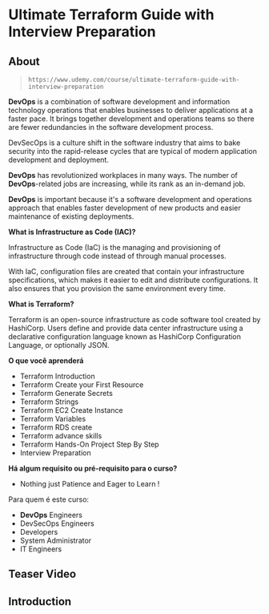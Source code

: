 # Ultimate Terraform Guide with Interview Preparation

## About

> `https://www.udemy.com/course/ultimate-terraform-guide-with-interview-preparation`

**DevOps** is a combination of software development and information technology operations that enables businesses to deliver applications at a faster pace. It brings together development and operations teams so there are fewer redundancies in the software development process.

DevSecOps is a culture shift in the software industry that aims to bake security into the rapid-release cycles that are typical of modern application development and deployment.

**DevOps** has revolutionized workplaces in many ways. The number of **DevOps**-related jobs are increasing, while its rank as an in-demand job.

**DevOps** is important because it's a software development and operations approach that enables faster development of new products and easier maintenance of existing deployments.

**What is Infrastructure as Code (IAC)?**

Infrastructure as Code (IaC) is the managing and provisioning of infrastructure through code instead of through manual processes.

With IaC, configuration files are created that contain your infrastructure specifications, which makes it easier to edit and distribute configurations. It also ensures that you provision the same environment every time.

**What is Terraform?**

Terraform is an open-source infrastructure as code software tool created by HashiCorp. Users define and provide data center infrastructure using a declarative configuration language known as HashiCorp Configuration Language, or optionally JSON.

**O que você aprenderá**

- Terraform Introduction
- Terraform Create your First Resource
- Terraform Generate Secrets
- Terraform Strings
- Terraform EC2 Create Instance
- Terraform Variables
- Terraform RDS create
- Terraform advance skills
- Terraform Hands-On Project Step By Step
- Interview Preparation

**Há algum requisito ou pré-requisito para o curso?**

- Nothing just Patience and Eager to Learn !

Para quem é este curso:

- **DevOps** Engineers
- DevSecOps Engineers
- Developers
- System Administrator
- IT Engineers

## Teaser Video

## Introduction

